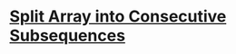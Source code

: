 # [Split Array into Consecutive Subsequences](https://leetcode.com/problems/split-array-into-consecutive-subsequences/)
